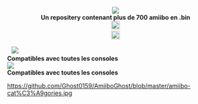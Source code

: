 <p align="center">
	<a href="https://github.com/Ghost0159/AmiiboGhost"><img src="https://github.com/Ghost0159/AmiiboGhost/blob/master/banner.jpg"></a><br>
	<b>Un repositery contenant plus de 700 amiibo en .bin</b><br>
</a>
	<a href="https://github.com/Ghost0159/AmiiboGhost" style="padding-left: 5px; padding-right: 5px;">
		<img src="https://img.shields.io/badge/Compatible_avec:-Wumiibo,_N2elite_(Amiiqo),_Amii_spoofer,_emuiibo-blue.svg" height="20">
	<br/>
</a>
	<a href="https://github.com/Ghost0159/AmiiboGhost" style="padding-left: 5px; padding-right: 5px;">
		<img src="https://img.shields.io/badge/Un_simple_repositery_contenant_plus_de-700_amiibo_en_.bin-red.svg" height="20"
</p>
			
<p align="">
	<a href="https://github.com/Ghost0159/AmiiboGhost/raw/master/Other.jpg"><img src="https://github.com/Ghost0159/AmiiboGhost/raw/master/Other.jpg"></a><br>
	<b>Compatibles avec toutes les consoles</b><br>
	<a href="https://github.com/Ghost0159/AmiiboGhost/raw/master/amiibo-cat%C3%A9gories.jpg"><img src="https://github.com/Ghost0159/AmiiboGhost/raw/master/amiibo-cat%C3%A9gories.jpg"></a><br>
	<b>Compatibles avec toutes les consoles</b><br>
</p>

https://github.com/Ghost0159/AmiiboGhost/blob/master/amiibo-cat%C3%A9gories.jpg
